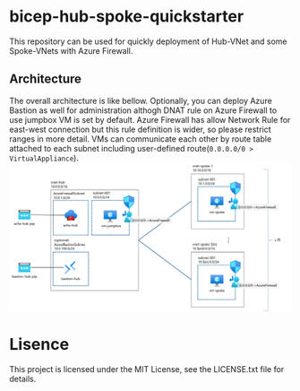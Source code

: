 # bicep-hub-spoke-quickstarter
This repository can be used for quickly deployment of Hub-VNet and some Spoke-VNets with Azure Firewall. 

## Architecture
The overall architecture is like bellow. Optionally, you can deploy Azure Bastion as well for administration althogh DNAT rule on Azure Firewall to use jumpbox VM is set by default. Azure Firewall has allow Network Rule for east-west connection but this rule definition is wider, so please restrict ranges in more detail. VMs can communicate each other by route table attached to each subnet including user-defined route(`0.0.0.0/0 > VirtualAppliance`).
![](/imgs/hubspoke-arch.png)
 
# Lisence
This project is licensed under the MIT License, see the LICENSE.txt file for details.
